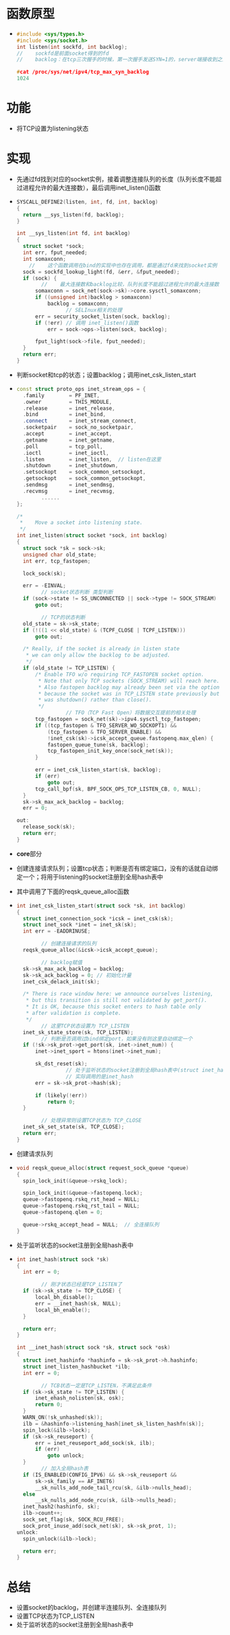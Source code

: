 # 函数原型

- ```cpp
  #include <sys/types.h>
  #include <sys/socket.h>
  int listen(int sockfd, int backlog);
  //	sockfd是前面socket得到的fd
  //	backlog：在tcp三次握手的时候，第一次握手发送SYN=1的，server端接收到之后，在回复了Ack=1之后，会把这个还未完成3次握手的连接放入到一个队列中，这个队列需要指定一个长度，该参数就是用来指定这个半连接队列长度的，在linux中该参数默认值由cat /proc/sys/net/ipv4/tcp_max_syn_backlog决定
  
  #cat /proc/sys/net/ipv4/tcp_max_syn_backlog
  1024
  ```





# 功能

- 将TCP设置为listening状态







# 实现

- 先通过fd找到对应的socket实例，接着调整连接队列的长度（队列长度不能超过进程允许的最大连接数），最后调用inet_listen()函数

- ```cpp
  SYSCALL_DEFINE2(listen, int, fd, int, backlog)
  {
  	return __sys_listen(fd, backlog);
  }
  
  int __sys_listen(int fd, int backlog)
  {
  	struct socket *sock;
  	int err, fput_needed;
  	int somaxconn;
      //	这个函数调用在bind的实现中也存在调用，都是通过fd来找到socket实例
  	sock = sockfd_lookup_light(fd, &err, &fput_needed);
  	if (sock) {
          //	最大连接数和backlog比较，队列长度不能超过进程允许的最大连接数
  		somaxconn = sock_net(sock->sk)->core.sysctl_somaxconn;
  		if ((unsigned int)backlog > somaxconn)
  			backlog = somaxconn;
                  // SELInux相关的处理
  		err = security_socket_listen(sock, backlog);
  		if (!err) // 调用 inet_listen()函数
  			err = sock->ops->listen(sock, backlog);
  
  		fput_light(sock->file, fput_needed);
  	}
  	return err;
  }
  ```





- 判断socket和tcp的状态；设置backlog；调用inet_csk_listen_start

- ```cpp
  const struct proto_ops inet_stream_ops = {
  	.family		   = PF_INET,
  	.owner		   = THIS_MODULE,
  	.release	   = inet_release,
  	.bind		   = inet_bind,
  	.connect	   = inet_stream_connect,
  	.socketpair	   = sock_no_socketpair,
  	.accept		   = inet_accept,
  	.getname	   = inet_getname,
  	.poll		   = tcp_poll,
  	.ioctl		   = inet_ioctl,
  	.listen		   = inet_listen,  // listen在这里
  	.shutdown	   = inet_shutdown,
  	.setsockopt	   = sock_common_setsockopt,
  	.getsockopt	   = sock_common_getsockopt,
  	.sendmsg	   = inet_sendmsg,
  	.recvmsg	   = inet_recvmsg,
          ......
  };
  
  /*
   *	Move a socket into listening state.
   */
  int inet_listen(struct socket *sock, int backlog)
  {
  	struct sock *sk = sock->sk;
  	unsigned char old_state;
  	int err, tcp_fastopen;
  
  	lock_sock(sk);
  
  	err = -EINVAL;
          // socket状态判断 类型判断
  	if (sock->state != SS_UNCONNECTED || sock->type != SOCK_STREAM)
  		goto out;
  
          // TCP的状态判断
  	old_state = sk->sk_state;
  	if (!((1 << old_state) & (TCPF_CLOSE | TCPF_LISTEN)))
  		goto out;
  
  	/* Really, if the socket is already in listen state
  	 * we can only allow the backlog to be adjusted.
  	 */
  	if (old_state != TCP_LISTEN) {
  		/* Enable TFO w/o requiring TCP_FASTOPEN socket option.
  		 * Note that only TCP sockets (SOCK_STREAM) will reach here.
  		 * Also fastopen backlog may already been set via the option
  		 * because the socket was in TCP_LISTEN state previously but
  		 * was shutdown() rather than close().
  		 */ 
                  // TFO（TCP Fast Open）将数据交互提前的相关处理
  		tcp_fastopen = sock_net(sk)->ipv4.sysctl_tcp_fastopen;
  		if ((tcp_fastopen & TFO_SERVER_WO_SOCKOPT1) &&
  		    (tcp_fastopen & TFO_SERVER_ENABLE) &&
  		    !inet_csk(sk)->icsk_accept_queue.fastopenq.max_qlen) {
  			fastopen_queue_tune(sk, backlog);
  			tcp_fastopen_init_key_once(sock_net(sk));
  		}
  
  		err = inet_csk_listen_start(sk, backlog);
  		if (err)
  			goto out;
  		tcp_call_bpf(sk, BPF_SOCK_OPS_TCP_LISTEN_CB, 0, NULL);
  	}
  	sk->sk_max_ack_backlog = backlog;
  	err = 0;
  
  out:
  	release_sock(sk);
  	return err;
  }
  ```



- **core**部分

- 创建连接请求队列；设置tcp状态；判断是否有绑定端口，没有的话就自动绑定一个；将用于listening的socket注册到全局hash表中

- 其中调用了下面的reqsk_queue_alloc函数

- ```cpp
  int inet_csk_listen_start(struct sock *sk, int backlog)
  {
  	struct inet_connection_sock *icsk = inet_csk(sk);
  	struct inet_sock *inet = inet_sk(sk);
  	int err = -EADDRINUSE;
  
          // 创建连接请求的队列
  	reqsk_queue_alloc(&icsk->icsk_accept_queue);
  
          // backlog赋值
  	sk->sk_max_ack_backlog = backlog;
  	sk->sk_ack_backlog = 0; // 初始化计量
  	inet_csk_delack_init(sk);
  
  	/* There is race window here: we announce ourselves listening,
  	 * but this transition is still not validated by get_port().
  	 * It is OK, because this socket enters to hash table only
  	 * after validation is complete.
  	 */
          // 这里TCP状态设置为 TCP_LISTEN
  	inet_sk_state_store(sk, TCP_LISTEN);
          // 判断是否调用过bind绑定port，如果没有则这里自动绑定一个
  	if (!sk->sk_prot->get_port(sk, inet->inet_num)) {
  		inet->inet_sport = htons(inet->inet_num);
  
  		sk_dst_reset(sk);
                  // 处于监听状态的socket注册到全局hash表中(struct inet_hashinfo)->listening_hash
                  // 实际调用的是inet_hash
  		err = sk->sk_prot->hash(sk);
  
  		if (likely(!err))
  			return 0;
  	}
  
          // 处理异常则设置TCP状态为 TCP_CLOSE
  	inet_sk_set_state(sk, TCP_CLOSE);
  	return err;
  }
  ```



- 创建请求队列

- ```cpp
  void reqsk_queue_alloc(struct request_sock_queue *queue)
  {
  	spin_lock_init(&queue->rskq_lock);
  
  	spin_lock_init(&queue->fastopenq.lock);
  	queue->fastopenq.rskq_rst_head = NULL;
  	queue->fastopenq.rskq_rst_tail = NULL;
  	queue->fastopenq.qlen = 0;
  
  	queue->rskq_accept_head = NULL;  // 全连接队列
  }
  ```



- 处于监听状态的socket注册到全局hash表中

- ```cpp
  int inet_hash(struct sock *sk)
  {
  	int err = 0;
  
          // 刚才状态已经是TCP_LISTEN了
  	if (sk->sk_state != TCP_CLOSE) {
  		local_bh_disable();
  		err = __inet_hash(sk, NULL);
  		local_bh_enable();
  	}
  
  	return err;
  }
  
  int __inet_hash(struct sock *sk, struct sock *osk)
  {
  	struct inet_hashinfo *hashinfo = sk->sk_prot->h.hashinfo;
  	struct inet_listen_hashbucket *ilb;
  	int err = 0;
  
          // TCB状态一定是TCP_LISTEN，不满足此条件
  	if (sk->sk_state != TCP_LISTEN) {
  		inet_ehash_nolisten(sk, osk);
  		return 0;
  	}
  	WARN_ON(!sk_unhashed(sk));
  	ilb = &hashinfo->listening_hash[inet_sk_listen_hashfn(sk)];
  	spin_lock(&ilb->lock);
  	if (sk->sk_reuseport) {
  		err = inet_reuseport_add_sock(sk, ilb);
  		if (err)
  			goto unlock;
  	}
          // 加入全局hash表
  	if (IS_ENABLED(CONFIG_IPV6) && sk->sk_reuseport &&
  		sk->sk_family == AF_INET6)
  		__sk_nulls_add_node_tail_rcu(sk, &ilb->nulls_head);
  	else
  		__sk_nulls_add_node_rcu(sk, &ilb->nulls_head);
  	inet_hash2(hashinfo, sk);
  	ilb->count++;
  	sock_set_flag(sk, SOCK_RCU_FREE);
  	sock_prot_inuse_add(sock_net(sk), sk->sk_prot, 1);
  unlock:
  	spin_unlock(&ilb->lock);
  
  	return err;
  }
  ```







# 总结

- 设置socket的backlog，并创建半连接队列、全连接队列
- 设置TCP状态为TCP_LISTEN
- 处于监听状态的socket注册到全局hash表中